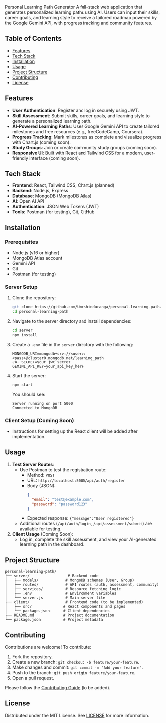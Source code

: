 Personal Learning Path Generator
 A full-stack web application that generates personalized learning paths using AI. Users can input their skills, career goals, and learning style to receive a tailored roadmap powered by the Google Gemini API, with progress tracking and community features.

 ## Table of Contents
 - [Features](#features)
 - [Tech Stack](#tech-stack)
 - [Installation](#installation)
 - [Usage](#usage)
 - [Project Structure](#project-structure)
 - [Contributing](#contributing)
 - [License](#license)

 ## Features
 - **User Authentication**: Register and log in securely using JWT.
 - **Skill Assessment**: Submit skills, career goals, and learning style to generate a personalized learning path.
 - **AI-Powered Learning Paths**: Uses Google Gemini API to create tailored milestones and free resources (e.g., freeCodeCamp, Coursera).
 - **Progress Tracking**: Mark milestones as complete and visualize progress with Chart.js (coming soon).
 - **Study Groups**: Join or create community study groups (coming soon).
 - **Responsive UI**: Built with React and Tailwind CSS for a modern, user-friendly interface (coming soon).

 ## Tech Stack
 - **Frontend**: React, Tailwind CSS, Chart.js (planned)
 - **Backend**: Node.js, Express
 - **Database**: MongoDB (MongoDB Atlas)
 - **AI**: Open AI API
 - **Authentication**: JSON Web Tokens (JWT)
 - **Tools**: Postman (for testing), Git, GitHub

 ## Installation
 ### Prerequisites
 - Node.js (v16 or higher)
 - MongoDB Atlas account
 - Gemini API
 - Git
 - Postman (for testing)

 ### Server Setup
 1. Clone the repository:
    ```bash
    git clone https://github.com/Umeshinduranga/personal-learning-path.git
    cd personal-learning-path
    ```
 2. Navigate to the server directory and install dependencies:
    ```bash
    cd server
    npm install
    ```
 3. Create a `.env` file in the `server` directory with the following:
    ```env
    MONGODB_URI=mongodb+srv://<user>:<pass>@cluster0.mongodb.net/learning_path
    JWT_SECRET=your_jwt_secret
    GEMINI_API_KEY=your_api_key_here
    ```
 4. Start the server:
    ```bash
    npm start
    ```
    You should see:
    ```
    Server running on port 5000
    Connected to MongoDB
    ```

 ### Client Setup (Coming Soon)
 - Instructions for setting up the React client will be added after implementation.

 ## Usage
 1. **Test Server Routes**:
    - Use Postman to test the registration route:
      - Method: `POST`
      - URL: `http://localhost:5000/api/auth/register`
      - Body (JSON):
        ```json
        {
          "email": "test@example.com",
          "password": "password123"
        }
        ```
      - Expected response: `{"message":"User registered"}`
    - Additional routes (`/api/auth/login`, `/api/assessment/submit`) are available for testing.
 2. **Client Usage** (Coming Soon):
    - Log in, complete the skill assessment, and view your AI-generated learning path in the dashboard.

 ## Project Structure
 ```
 personal-learning-path/
 ├── server/                 # Backend code
 │   ├── models/            # MongoDB schemas (User, Group)
 │   ├── routes/            # API routes (auth, assessment, community)
 │   ├── services/          # Resource fetching logic
 │   ├── .env               # Environment variables
 │   └── server.js          # Main server file
 ├── client/                # Frontend code (to be implemented)
 │   ├── src/              # React components and pages
 │   └── package.json      # Client dependencies
 ├── README.md             # Project documentation
 └── package.json          # Project metadata
 ```

 ## Contributing
 Contributions are welcome! To contribute:
 1. Fork the repository.
 2. Create a new branch: `git checkout -b feature/your-feature`.
 3. Make changes and commit: `git commit -m "Add your feature"`.
 4. Push to the branch: `git push origin feature/your-feature`.
 5. Open a pull request.

 Please follow the [Contributing Guide](CONTRIBUTING.md) (to be added).

 ## License
 Distributed under the MIT License. See [LICENSE](LICENSE) for more information.
